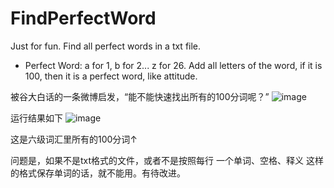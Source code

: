 # FindPerfectWord
Just for fun. Find all perfect words in a txt file.

* Perfect Word: a for 1, b for 2... z for 26. Add all letters of the word, if it is 100, then it is a perfect word, like attitude.

被谷大白话的一条微博启发，“能不能快速找出所有的100分词呢？”
![image](https://github.com/iamGeoWat/FindPerfectWord/readmeIMG/pic2)

运行结果如下
![image](https://github.com/iamGeoWat/FindPerfectWord/readmeIMG/pic1)

这是六级词汇里所有的100分词↑

问题是，如果不是txt格式的文件，或者不是按照每行 一个单词、空格、释义 这样的格式保存单词的话，就不能用。有待改进。
